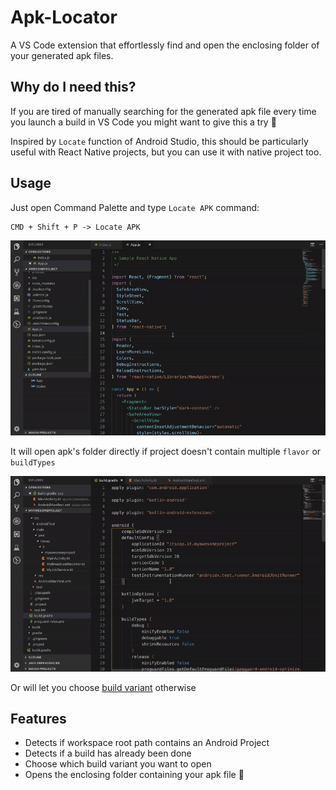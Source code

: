 # Apk-Locator

A VS Code extension that effortlessly find and open the enclosing folder of your generated apk files. 

## Why do I need this?

If you are tired of manually searching for the generated apk file every time you launch a build in VS Code you might want to give this a try 🙂

Inspired by `Locate` function of Android Studio, this should be particularly useful with React Native projects, but you can use it with native project too.

## Usage

Just open Command Palette and type `Locate APK` command:

```
CMD + Shift + P -> Locate APK
```

![apk-locator direct](images/apk_locator_sample_direct.gif)

It will open apk's folder directly if project doesn't contain multiple `flavor` or `buildTypes`

![apk-locator select](images/apk_locator_sample_select.gif)

Or will let you choose [build variant](https://developer.android.com/studio/build/build-variants) otherwise

## Features

* Detects if workspace root path contains an Android Project
* Detects if a build has already been done
* Choose which build variant you want to open
* Opens the enclosing folder containing your apk file 🎁
